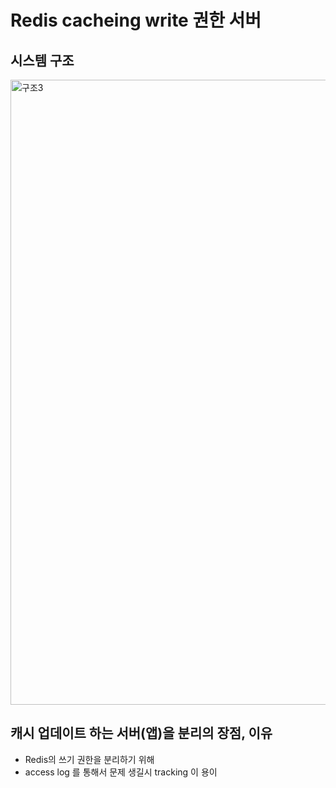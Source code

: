 # Redis cacheing write 권한 서버

## 시스템 구조
<img width="1000" alt="구조3" src="https://user-images.githubusercontent.com/40568894/95047184-98de8580-0720-11eb-89a3-33bd2827b35f.PNG">

## 캐시 업데이트 하는 서버(앱)을 분리의 장점, 이유
* Redis의 쓰기 권한을 분리하기 위해
* access log 를 통해서 문제 생길시 tracking 이 용이
